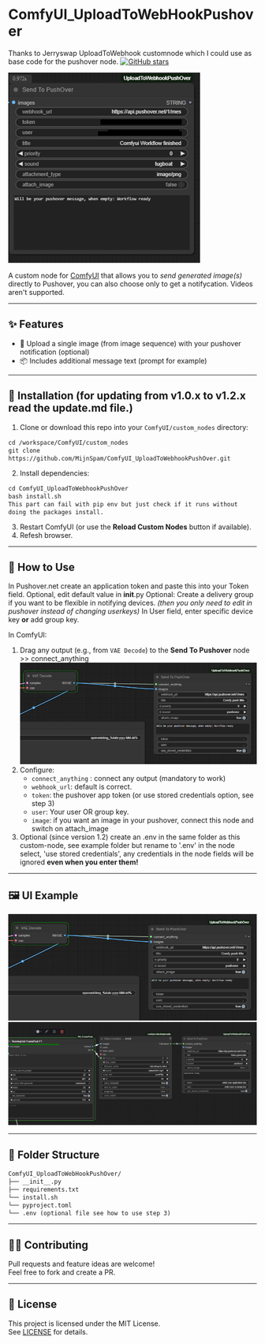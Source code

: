 # ComfyUI_UploadToWebHookPushover <br>
Thanks to Jerryswap UploadToWebhook customnode which I could use as base code for the pushover node.
[![GitHub stars](https://img.shields.io/github/stars/jerrywap/ComfyUI_UploadToWebHookHTTP?style=social)](https://github.com/jerrywap/ComfyUI_UploadToWebhookHTTP/stargazers)



![ComfyUI Node](node1.png)

A custom node for [ComfyUI](https://github.com/comfyanonymous/ComfyUI) that allows you to _send generated image(s)_  directly to Pushover, you can also choose only to get a notifycation. Videos aren't supported.

---

## ✨ Features

- 🔗 Upload a single image (from image sequence) with your pushover notification (optional)
- 📦 Includes additional message text (prompt for example)

---

## 🔧 Installation (for updating from v1.0.x to v1.2.x read the update.md file.)

1. Clone or download this repo into your `ComfyUI/custom_nodes` directory:

```
cd /workspace/ComfyUI/custom_nodes
git clone https://github.com/MijnSpam/ComfyUI_UploadToWebhookPushOver.git
```

2. Install dependencies:

```
cd ComfyUI_UploadToWebhookPushOver
bash install.sh
This part can fail with pip env but just check if it runs without doing the packages install.
```

3. Restart ComfyUI (or use the **Reload Custom Nodes** button if available).
4. Refesh browser.

---

## 🧩 How to Use

In Pushover.net create an application token and paste this into your Token field.
Optional, edit default value in __init__.py 
Optional: Create a delivery group if you want to be flexible in notifying devices. _(then you only need to edit in pushover instead of changing userkeys)_
In User field, enter specific device key **or** add group key.

In ComfyUI:

1. Drag any output (e.g., from `VAE Decode`) to the **Send To Pushover** node >> connect_anything
![ComfyUI Node](images/image-connect.png)
2. Configure:
    - `connect_anything` : connect any output (mandatory to work)
    - `webhook_url`: default is correct.
    - `token`: the pushover app token (or use stored credentials option, see step 3)
    - `user`: Your user OR group key.
    - `image`: if you want an image in your pushover, connect this node and switch on attach_image
3. Optional (since version 1.2)
   create an .env in the same folder as this custom-node, see example folder but rename to '.env'
   in the node select, 'use stored credentials', any credentials in the node fields will be ignored **even when you enter them!**
---

## 🖼️ UI Example

![ComfyUI Node](images/image-connect.png)
![Video Node](images/videonode.png)

---

## 📁 Folder Structure

```
ComfyUI_UploadToWebHookPushOver/
├── __init__.py
├── requirements.txt
└── install.sh
└── pyproject.toml
└── .env (optional file see how to use step 3)
```

---

## 🧑‍💻 Contributing

Pull requests and feature ideas are welcome!  
Feel free to fork and create a PR.

---

## 📄 License

This project is licensed under the MIT License.  
See [LICENSE](./LICENSE) for details.
